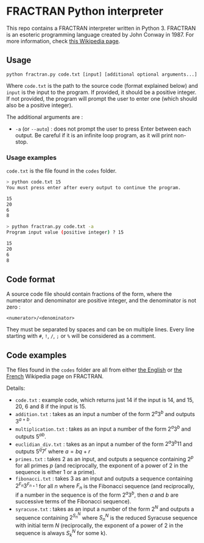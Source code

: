 # FRACTRAN Python interpreter

This repo contains a FRACTRAN interpreter written in Python 3. FRACTRAN is an esoteric programming language created by John Conway in 1987. For more information, check [this Wikipedia page](https://en.wikipedia.org/wiki/FRACTRAN).

## Usage

```
python fractran.py code.txt [input] [additional optional arguments...]
```

Where `code.txt` is the path to the source code (format explained below) and `input` is the input to the program. If provided, it should be a positive integer. If not provided, the program will prompt the user to enter one (which should also be a positive integer).

The additional arguments are :
 - `-a` (or `--auto`) : does not prompt the user to press Enter between each output. Be careful if it is an infinite loop program, as it will print non-stop.

### Usage examples

`code.txt` is the file found in the `codes` folder.

```bash
> python code.txt 15
You must press enter after every output to continue the program.

15
20
6
8
```


```bash
> python fractran.py code.txt -a
Program input value (positive integer) ? 15

15
20
6
8
```

## Code format

A source code file should contain fractions of the form, where the numerator and denominator are positive integer, and the denominator is not zero :
```
<numerator>/<denominator>
```

They must be separated by spaces and can be on multiple lines. Every line starting with `#`, `!`, `/`, `;` or `%` will be considered as a comment.

## Code examples

The files found in the `codes` folder are all from either [the English](https://en.wikipedia.org/wiki/FRACTRAN) or [the French](https://fr.wikipedia.org/wiki/FRACTRAN) Wikipedia page on FRACTRAN.

Details:
 - `code.txt` : example code, which returns just 14 if the input is 14, and 15, 20, 6 and 8 if the input is 15.
 - `addition.txt` : takes as an input a number of the form $2^a3^b$ and outputs $3^{a+b}$.
 - `multiplication.txt` : takes as an input a number of the form $2^a3^b$ and outputs $5^{ab}$.
 - `euclidian_div.txt` : takes as an input a number of the form $2^a3^b11$ and outputs $5^q7^r$ where $a = bq+r$
 - `primes.txt` : takes 2 as an input, and outputs a sequence containing $2^p$ for all primes $p$ (and reciprocally, the exponent of a power of 2 in the sequence is either 1 or a prime).
 - `fibonacci.txt` : takes 3 as an input and outputs a sequence containing $2^{F_n}3^{F_{n+1}}$ for all $n$ where $F_n$ is the Fibonacci sequence (and reciprocally, if a number in the sequence is of the form $2^a3^b$, then $a$ and $b$ are successive terms of the Fibonacci sequence).
 - `syracuse.txt` : takes as an input a number of the form $2^N$ and outputs a sequence containing $2^{S^N_n}$ where $S^N_n$ is the reduced Syracuse sequence with initial term $N$ (reciprocally, the exponent of a power of 2 in the sequence is always $S^N_k$ for some k).

